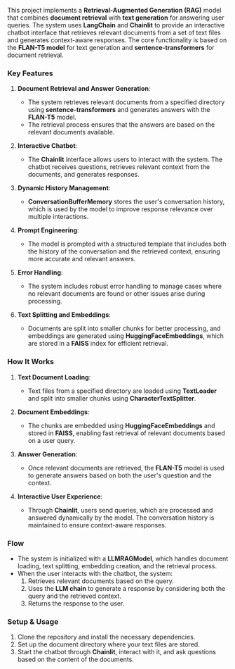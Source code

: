 
This project implements a **Retrieval-Augmented Generation (RAG)** model that combines **document retrieval** with **text generation** for answering user queries. The system uses **LangChain** and **Chainlit** to provide an interactive chatbot interface that retrieves relevant documents from a set of text files and generates context-aware responses. The core functionality is based on the **FLAN-T5 model** for text generation and **sentence-transformers** for document retrieval.

### Key Features
1. **Document Retrieval and Answer Generation**: 
   - The system retrieves relevant documents from a specified directory using **sentence-transformers** and generates answers with the **FLAN-T5** model.
   - The retrieval process ensures that the answers are based on the relevant documents available.

2. **Interactive Chatbot**: 
   - The **Chainlit** interface allows users to interact with the system. The chatbot receives questions, retrieves relevant context from the documents, and generates responses.

3. **Dynamic History Management**:
   - **ConversationBufferMemory** stores the user's conversation history, which is used by the model to improve response relevance over multiple interactions.
  
4. **Prompt Engineering**:
   - The model is prompted with a structured template that includes both the history of the conversation and the retrieved context, ensuring more accurate and relevant answers.

5. **Error Handling**:
   - The system includes robust error handling to manage cases where no relevant documents are found or other issues arise during processing.

6. **Text Splitting and Embeddings**:
   - Documents are split into smaller chunks for better processing, and embeddings are generated using **HuggingFaceEmbeddings**, which are stored in a **FAISS** index for efficient retrieval.

### How It Works
1. **Text Document Loading**: 
   - Text files from a specified directory are loaded using **TextLoader** and split into smaller chunks using **CharacterTextSplitter**.
  
2. **Document Embeddings**:
   - The chunks are embedded using **HuggingFaceEmbeddings** and stored in **FAISS**, enabling fast retrieval of relevant documents based on a user query.

3. **Answer Generation**:
   - Once relevant documents are retrieved, the **FLAN-T5** model is used to generate answers based on both the user's question and the context.

4. **Interactive User Experience**:
   - Through **Chainlit**, users send queries, which are processed and answered dynamically by the model. The conversation history is maintained to ensure context-aware responses.

### Flow
- The system is initialized with a **LLMRAGModel**, which handles document loading, text splitting, embedding creation, and the retrieval process.
- When the user interacts with the chatbot, the system:
  1. Retrieves relevant documents based on the query.
  2. Uses the **LLM chain** to generate a response by considering both the query and the retrieved context.
  3. Returns the response to the user.

### Setup & Usage
1. Clone the repository and install the necessary dependencies.
2. Set up the document directory where your text files are stored.
3. Start the chatbot through **Chainlit**, interact with it, and ask questions based on the content of the documents.

